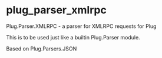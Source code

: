 # plug_parser_xmlrpc
Plug.Parser.XMLRPC - a parser for XMLRPC requests for Plug

This is to be used just like a builtin Plug.Parser module.

Based on Plug.Parsers.JSON
